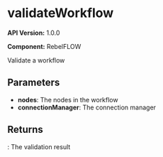 # validateWorkflow

**API Version:** 1.0.0

**Component:** RebelFLOW

Validate a workflow

## Parameters

- **nodes**: The nodes in the workflow
- **connectionManager**: The connection manager

## Returns

: The validation result

